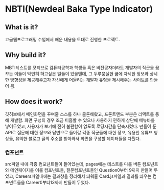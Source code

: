 # NBTI(Newdeal Baka Type Indicator)

## What is it?

고급웹프로그래밍 수업에서 배운 내용을 토대로 진행한 프로젝트.

## Why build it?

MBTI테스트를 모티브로 컴퓨터공학과 학생들 혹은 비전공자더라도 개발자의 직군을 꿈꾸는 이들이
막연히 하고싶은 일들이 있을텐데, 그 두루뭉실한 꿈에 자세한 정보와 상세한 방향성을 제공해주고자
자신에게 어울리는 개발자 유형을 제시해주는 사이트를 만들어 봄.

## How does it work?

깃허브에서 메인화면을 꾸며줄 소스를 하나 클론해왔고, 프론트앤드 부분은 리액트를 통해 개발함.
화면 구성의 경우 조금 미흡할 수 있으나 사용하기 편하게 상단에 메뉴바를 넣어두었고, 사용자가 보기에 전혀 불편함이 없도록 로딩시간을 단축시켰다.
만들어 둔 API로 질문에 대한 정보와 답변으로 들어갈 각종 직군들에 대한 정보, 유용한 유튜브 영상들, 유익한 블로그 글의 주소를 받아와서 화면을 구성할 데이터들을 다뤘다.

### 컴포넌트
src파일 내에 각종 컴포넌트들이 들어있는데, pages에는 테스트를 다룰 버튼 컴포넌트와 메인페이지를 이룰 컴포넌트들, 질문컴포넌트들인 Question0부터 9까지 만들어 두었고,
Careers파일내에는 결과창을 정리해서 띄워줄 Card.js파일과 결과를 띄우는 컴포넌트들을 Career0부터13까지 만들어 두었다.
